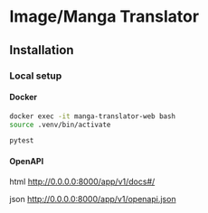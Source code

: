 # Image/Manga Translator

## Installation

### Local setup

#### Docker

```bash
docker exec -it manga-translator-web bash
source .venv/bin/activate

pytest
```


#### OpenAPI

html
http://0.0.0.0:8000/app/v1/docs#/

json
http://0.0.0.0:8000/app/v1/openapi.json
